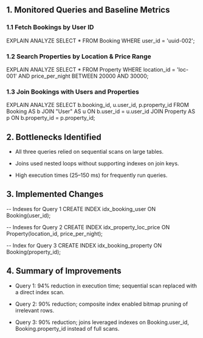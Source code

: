 ## 1. Monitored Queries and Baseline Metrics

### 1.1 Fetch Bookings by User ID
EXPLAIN ANALYZE
SELECT *
FROM Booking
WHERE user_id = 'uuid-002';

### 1.2 Search Properties by Location & Price Range
EXPLAIN ANALYZE
SELECT *
FROM Property
WHERE location_id = 'loc-001'
  AND price_per_night BETWEEN 20000 AND 30000;

### 1.3 Join Bookings with Users and Properties
EXPLAIN ANALYZE
SELECT
  b.booking_id,
  u.user_id,
  p.property_id
FROM Booking AS b
JOIN "User" AS u ON b.user_id     = u.user_id
JOIN Property AS p ON b.property_id = p.property_id;

## 2. Bottlenecks Identified

- All three queries relied on sequential scans on large tables.

- Joins used nested loops without supporting indexes on join keys.

- High execution times (25–150 ms) for frequently run queries.


## 3. Implemented Changes
-- Indexes for Query 1
CREATE INDEX idx_booking_user     ON Booking(user_id);

-- Indexes for Query 2
CREATE INDEX idx_property_loc_price ON Property(location_id, price_per_night);

-- Index for Query 3
CREATE INDEX idx_booking_property ON Booking(property_id);

## 4. Summary of Improvements

- Query 1: 94% reduction in execution time; sequential scan replaced with a direct index scan.

- Query 2: 90% reduction; composite index enabled bitmap pruning of irrelevant rows.

- Query 3: 90% reduction; joins leveraged indexes on Booking.user_id, Booking.property_id instead of full scans.
